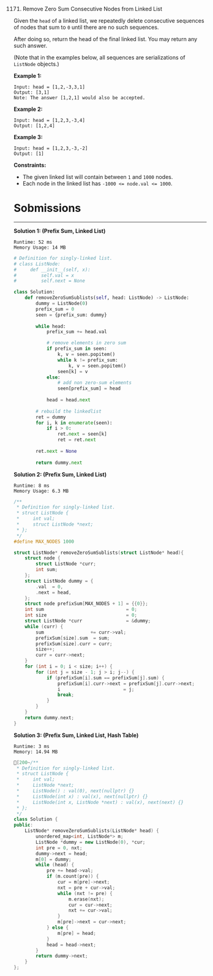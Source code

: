 1171. Remove Zero Sum Consecutive Nodes from Linked List

Given the `head` of a linked list, we repeatedly delete consecutive sequences of nodes that sum to `0` until there are no such sequences.

After doing so, return the head of the final linked list.  You may return any such answer.

 

(Note that in the examples below, all sequences are serializations of `ListNode` objects.)

**Example 1:**
```
Input: head = [1,2,-3,3,1]
Output: [3,1]
Note: The answer [1,2,1] would also be accepted.
```

**Example 2:**
```
Input: head = [1,2,3,-3,4]
Output: [1,2,4]
```

**Example 3:**
```
Input: head = [1,2,3,-3,-2]
Output: [1]
```

**Constraints:**

* The given linked list will contain between `1` and `1000` nodes.
* Each node in the linked list has `-1000 <= node.val <= 1000`.

# Sobmissions
---
**Solution 1: (Prefix Sum, Linked List)**
```
Runtime: 52 ms
Memory Usage: 14 MB
```
```python
# Definition for singly-linked list.
# class ListNode:
#     def __init__(self, x):
#         self.val = x
#         self.next = None

class Solution:
    def removeZeroSumSublists(self, head: ListNode) -> ListNode:
        dummy = ListNode(0)
        prefix_sum = 0
        seen = {prefix_sum: dummy}
        
        while head:
            prefix_sum += head.val

            # remove elements in zero sum
            if prefix_sum in seen:           
                k, v = seen.popitem()
                while k != prefix_sum:
                    k, v = seen.popitem()
                seen[k] = v
            else:
                # add non zero-sum elements
                seen[prefix_sum] = head
            
            head = head.next
        
        # rebuild the linkedlist
        ret = dummy
        for i, k in enumerate(seen):
            if i > 0:
                ret.next = seen[k]
                ret = ret.next
        
        ret.next = None
        
        return dummy.next
```

**Solution 2: (Prefix Sum, Linked List)**
```
Runtime: 8 ms
Memory Usage: 6.3 MB
```
```c
/**
 * Definition for singly-linked list.
 * struct ListNode {
 *     int val;
 *     struct ListNode *next;
 * };
 */
#define MAX_NODES 1000

struct ListNode* removeZeroSumSublists(struct ListNode* head){
    struct node {
        struct ListNode *curr;
        int sum;
    };
    struct ListNode dummy = {
        .val  = 0,
        .next = head,
    };
    struct node prefixSum[MAX_NODES + 1] = {{0}};
    int sum                              = 0;
    int size                             = 0;
    struct ListNode *curr                = &dummy;
    while (curr) {
        sum                 += curr->val;
        prefixSum[size].sum  = sum;
        prefixSum[size].curr = curr;
        size++;
        curr = curr->next;
    }
    for (int i = 0; i < size; i++) {
        for (int j = size - 1; j > i; j--) {
            if (prefixSum[i].sum == prefixSum[j].sum) {
                prefixSum[i].curr->next = prefixSum[j].curr->next;
                i                       = j;
                break;
            }
        }
    }
    return dummy.next;
}
```

**Solution 3: (Prefix Sum, Linked List, Hash Table)**
```
Runtime: 3 ms
Memory: 14.94 MB
```
```c++
[200~/**
 * Definition for singly-linked list.
 * struct ListNode {
 *     int val;
 *     ListNode *next;
 *     ListNode() : val(0), next(nullptr) {}
 *     ListNode(int x) : val(x), next(nullptr) {}
 *     ListNode(int x, ListNode *next) : val(x), next(next) {}
 * };
 */
class Solution {
public:
    ListNode* removeZeroSumSublists(ListNode* head) {
        unordered_map<int, ListNode*> m;
        ListNode *dummy = new ListNode(0), *cur;
        int pre = 0, nxt;
        dummy->next = head;
        m[0] = dummy;
        while (head) {
            pre += head->val;
            if (m.count(pre)) {
                cur = m[pre]->next;
                nxt = pre + cur->val;
                while (nxt != pre) {
                    m.erase(nxt);
                    cur = cur->next;
                    nxt += cur->val;
                }
                m[pre]->next = cur->next;
            } else {
                m[pre] = head;
            }
            head = head->next;
        }
        return dummy->next;
    }
};
```
